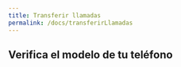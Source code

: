 ```yaml
---
title: Transferir llamadas
permalink: /docs/transferirLlamadas
---
```


## Verifica el modelo de tu teléfono

